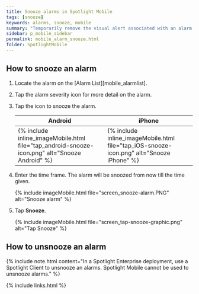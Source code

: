 ```yaml
---
title: Snooze alarms in Spotlight Mobile
tags: [snooze]
keywords: alarms, snooze, mobile
summary: "Temporarily remove the visual alert associated with an alarm."
sidebar: p_mobile_sidebar
permalink: mobile_alarm_snooze.html
folder: SpotlightMobile
---
```


## How to snooze an alarm

1. Locate the alarm on the [Alarm List][mobile_alarmlist].
2. Tap the alarm severity icon for more detail on the alarm.
3. Tap the icon to snooze the alarm.

   Android | iPhone
   --------|-------
   {% include inline_imageMobile.html file="tap_android-snooze-icon.png" alt="Snooze Android" %} | {% include inline_imageMobile.html file="tap_iOS-snooze-icon.png" alt="Snooze iPhone" %}

4. Enter the time frame. The alarm will be snoozed from now till the time given.

   {% include imageMobile.html file="screen_snooze-alarm.PNG" alt="Snooze alarm" %}

5. Tap **Snooze**.

   {% include imageMobile.html file="screen_tap-snooze-graphic.png" alt="Tap Snooze" %}


## How to unsnooze an alarm

{% include note.html content="In a Spotlight Enterprise deployment, use a Spotlight Client to unsnooze an alarms. Spotlight Mobile cannot be used to unsnooze alarms." %}


{% include links.html %}
